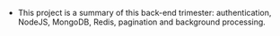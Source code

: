 * This project is a summary of this back-end trimester: authentication, NodeJS, MongoDB, Redis, pagination and background processing.


